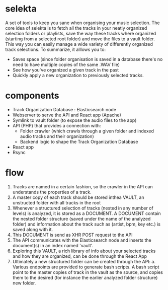 # selekta
A set of tools to keep you sane when organising your music selection. The core idea of selekta is to fetch all the tracks in your neatly organized selection folders or playlists, save the way these tracks where organized (starting from a selected root folder) and move the files to a vault folder. This way you can easily manage a wide variety of differently organized track selections. To summarize, it alllows you to: 
  - Saves space (since folder organisation is saved in a database there's no need to have multiple copies of the same .WAV file) 
  - See how you've organized a given track in the past
  - Quickly apply a new organization to previously selected tracks. 

# components
- Track Organization Database : Elasticsearch node
- Webserver to serve the API and React app (Apache)
- Symlink to vault folder (to expose the audio files to the app)
- API (PHP) that provides a connection with:
  - Folder crawler (which crawls through a given folder and indexed audio tracks and their organization)
  - Backend logic to shape the Track Organization Database
- React app
- Rsync

# flow
1. Tracks are named in a certain fashion, so the crawler in the API can understands the properties of a track.
2. A master copy of each track should be stored inthea VAULT, an unstructed folder with all tracks in the root
3. Whenever a structured selection of tracks (nested in any number of levels) is analyzed, it is stored as a DOCUMENT. A DOCUMENT contain the nested folder structure (saved under the name of the analyzed folder) and information about the track such as (artist, bpm, key etc.) is saved along with it.
4. This DOCUMENT is send as XHR POST request to the API
5. The API communicates with the Elasticsearch node and inserts the document(s) in an index named 'vault'. 
6. Exploring this VAULT, a rich library of info about your selected tracks and how they are organized, can be done through the React App
7. Ultimately a new structured folder can be created through the API:
    a. Various endpoints are provided to generate bash scripts. A bash script point to the master copies of track in the vault as the source, and copies them to the desired (for instance the earlier analyzed folder structure) new folder.